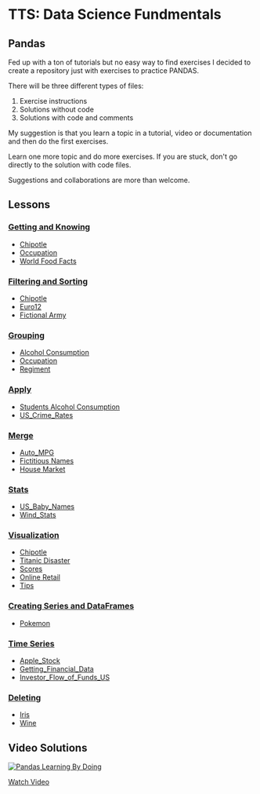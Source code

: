# TTS: Data Science Fundmentals
## Pandas

Fed up with a ton of tutorials but no easy way to find exercises I decided to create a repository just with exercises to practice PANDAS.

There will be three different types of files:  

1. Exercise instructions  
2. Solutions without code  
3. Solutions with code and comments

My suggestion is that you learn a topic in a tutorial, video or documentation and then do the first exercises.

Learn one more topic and do more exercises. If you are stuck, don't go directly to the solution with code files. 

Suggestions and collaborations are more than welcome.

## Lessons

### [Getting and Knowing](https://github.com/guipsamora/pandas_exercises/tree/master/01_Getting_%26_Knowing_Your_Data)  
- [Chipotle](https://github.com/guipsamora/pandas_exercises/tree/master/01_Getting_%26_Knowing_Your_Data/Chipotle)  
- [Occupation](https://github.com/guipsamora/pandas_exercises/tree/master/01_Getting_%26_Knowing_Your_Data/Occupation)  
- [World Food Facts](https://github.com/guipsamora/pandas_exercises/tree/master/01_Getting_%26_Knowing_Your_Data/World%20Food%20Facts)

### [Filtering and Sorting](https://github.com/guipsamora/pandas_exercises/tree/master/02_Filtering_%26_Sorting)
- [Chipotle](https://github.com/guipsamora/pandas_exercises/tree/master/02_Filtering_%26_Sorting/Chipotle)  
- [Euro12](https://github.com/guipsamora/pandas_exercises/tree/master/02_Filtering_%26_Sorting/Euro12)  
- [Fictional Army](https://github.com/guipsamora/pandas_exercises/tree/master/02_Filtering_%26_Sorting/Fictional%20Army)

### [Grouping](https://github.com/guipsamora/pandas_exercises/tree/master/03_Grouping)
- [Alcohol Consumption](https://github.com/guipsamora/pandas_exercises/tree/master/03_Grouping/Alcohol_Consumption)  
- [Occupation](https://github.com/guipsamora/pandas_exercises/tree/master/03_Grouping/Occupation)  
- [Regiment](https://github.com/guipsamora/pandas_exercises/tree/master/03_Grouping/Regiment)

### [Apply](https://github.com/guipsamora/pandas_exercises/tree/master/04_Apply)
- [Students Alcohol Consumption](https://github.com/guipsamora/pandas_exercises/tree/master/04_Apply/Students_Alcohol_Consumption)  
- [US_Crime_Rates](https://github.com/guipsamora/pandas_exercises/tree/master/04_Apply/US_Crime_Rates)     

### [Merge](https://github.com/guipsamora/pandas_exercises/tree/master/05_Merge)
- [Auto_MPG](https://github.com/guipsamora/pandas_exercises/tree/master/05_Merge/Auto_MPG)  
- [Fictitious Names](https://github.com/guipsamora/pandas_exercises/tree/master/05_Merge/Fictitous%20Names)  
- [House Market](https://github.com/guipsamora/pandas_exercises/tree/master/05_Merge/Housing%20Market)  

### [Stats](https://github.com/guipsamora/pandas_exercises/tree/master/06_Stats)
- [US_Baby_Names](https://github.com/guipsamora/pandas_exercises/tree/master/06_Stats/US_Baby_Names)  
- [Wind_Stats](https://github.com/guipsamora/pandas_exercises/tree/master/06_Stats/Wind_Stats)

### [Visualization](https://github.com/guipsamora/pandas_exercises/tree/master/07_Visualization)
- [Chipotle](https://github.com/guipsamora/pandas_exercises/tree/master/07_Visualization/Chipotle)  
- [Titanic Disaster](https://github.com/guipsamora/pandas_exercises/tree/master/07_Visualization/Titanic_Desaster)  
- [Scores](https://github.com/guipsamora/pandas_exercises/tree/master/07_Visualization/Scores)  
- [Online Retail](https://github.com/guipsamora/pandas_exercises/tree/master/07_Visualization/Online_Retail)  
- [Tips](https://github.com/guipsamora/pandas_exercises/tree/master/07_Visualization/Tips)  

### [Creating Series and DataFrames](https://github.com/guipsamora/pandas_exercises/tree/master/08_Creating_Series_and_DataFrames)  
- [Pokemon](https://github.com/guipsamora/pandas_exercises/tree/master/08_Creating_Series_and_DataFrames/Pokemon)  

### [Time Series](https://github.com/guipsamora/pandas_exercises/tree/master/09_Time_Series)  
- [Apple_Stock](https://github.com/guipsamora/pandas_exercises/tree/master/09_Time_Series/Apple_Stock)  
- [Getting_Financial_Data](https://github.com/guipsamora/pandas_exercises/tree/master/09_Time_Series/Getting_Financial_Data)  
- [Investor_Flow_of_Funds_US](https://github.com/guipsamora/pandas_exercises/tree/master/09_Time_Series/Getting_Financial_Data)  

### [Deleting](https://github.com/guipsamora/pandas_exercises/tree/master/10_Deleting)  
- [Iris](https://github.com/guipsamora/pandas_exercises/tree/master/10_Deleting/Iris)  
- [Wine](https://github.com/guipsamora/pandas_exercises/tree/master/10_Deleting/Wine)  

## Video Solutions

[![Pandas Learning By Doing](https://img.youtube.com/vi/pu3IpU937xs/0.jpg)](https://www.youtube.com/watch?v=pu3IpU937xs)

[Watch Video](https://youtu.be/pu3IpU937xs)

